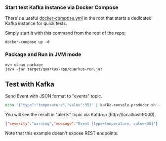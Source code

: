 ### Start test Kafka instance via Docker Compose

There's a useful [docker-compose.yml](docker-compose.yml) in the root that starts a dedicated Kafka instance for quick tests.

Simply start it with this command from the root of the repo:

```
docker-compose up -d
```

### Package and Run in JVM mode

```
mvn clean package
java -jar target/quarkus-app/quarkus-run.jar
```


## Test with Kafka

Send Event with JSON format to "events" topic.

```sh
echo '{"type":"temperature","value":35}' | kafka-console-producer.sh --broker-list localhost:9092 --topic events
```

You will see the result in "alerts" topic via Kafdrop (http://localhost:9000).

```json
{"severity":"warning","message":"Event [type=temperature, value=35]"}
```


Note that this example doesn't expose REST endpoints.